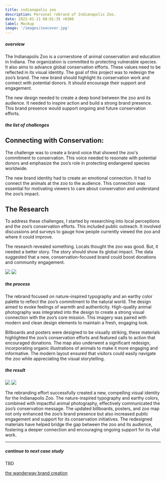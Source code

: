 ```yaml
---
title: indianapolis zoo
description: Personal rebrand of Indianapolis Zoo.
date: 2022-01-11 08:01:35 +0300
label: Mockup
image: '/images/zoocover.jpg'
---
```


##### overview

The Indianapolis Zoo is a cornerstone of animal conservation and education in Indiana. The organization is committed to protecting vulnerable species. It also aims to advance global conservation efforts. These values need to be reflected in its visual identity. The goal of this project was to redesign the zoo’s brand. The new brand should highlight its conservation work and connect with potential donors. It should encourage their support and engagement.

The new design needed to create a deep bond between the zoo and its audience. It needed to inspire action and build a strong brand presence. This brand presence would support ongoing and future conservation efforts.

##### the list of challenges
## Connecting with Conservation:

The challenge was to create a brand voice that showed the zoo's commitment to conservation. This voice needed to resonate with potential donors and emphasize the zoo’s role in protecting endangered species worldwide.

The new brand identity had to create an emotional connection. It had to connect the animals at the zoo to the audience. This connection was essential for motivating viewers to care about conservation and understand the zoo’s impact.

## The Research
To address these challenges, I started by researching into local perceptions and the zoo’s conservation efforts. This included public outreach. It involved discussions and surveys to gauge how people currently viewed the zoo and where it could improve.

The research revealed something. Locals thought the zoo was good. But, it needed a better story. The story should show its global impact. The data suggested that a new, conservation-focused brand could boost donations and community engagement.

<div class="page__gallery__wrapper">
  <div class="page__gallery__images">
    <img src= /images/Map-Front.png loading="lazy">
    <img src= /images/Map-Back.png loading="lazy">
  </div>
</div>

##### the process

The rebrand focused on nature-inspired typography and an earthy color palette to reflect the zoo’s commitment to the natural world. The design aimed to evoke feelings of warmth and authenticity. High-quality animal photography was integrated into the design to create a strong visual connection with the zoo’s core mission. This imagery was paired with modern and clean design elements to maintain a fresh, engaging look.

Billboards and posters were designed to be visually striking, these materials highlighted the zoo’s conservation efforts and featured calls to action that encouraged donations. The map also underwent a significant redesign, incorporating organic illustrations of animals to make it more engaging and informative. The modern layout ensured that visitors could easily navigate the zoo while appreciating the visual storytelling.

##### the result

<div class="page__gallery__wrapper">
  <div class="page__gallery__images">
    <img src= /images/Zoo-Poster.png loading="lazy">
    <img src= /images/Zoo_Poster.png loading="lazy">
  </div>
</div>

The rebranding effort successfully created a new, compelling visual identity for the Indianapolis Zoo. The nature-inspired typography and earthy colors, combined with impactful animal photography, effectively communicated the zoo’s conservation message. The updated billboards, posters, and zoo map not only enhanced the zoo’s brand presence but also increased public engagement and support for its conservation initiatives. The redesigned materials have helped bridge the gap between the zoo and its audience, fostering a deeper connection and encouraging ongoing support for its vital work.

---

##### continue to next case study
TBD

<a href="https://keilub.com/projects/1-wanderway/">the wanderway brand creation</a>
